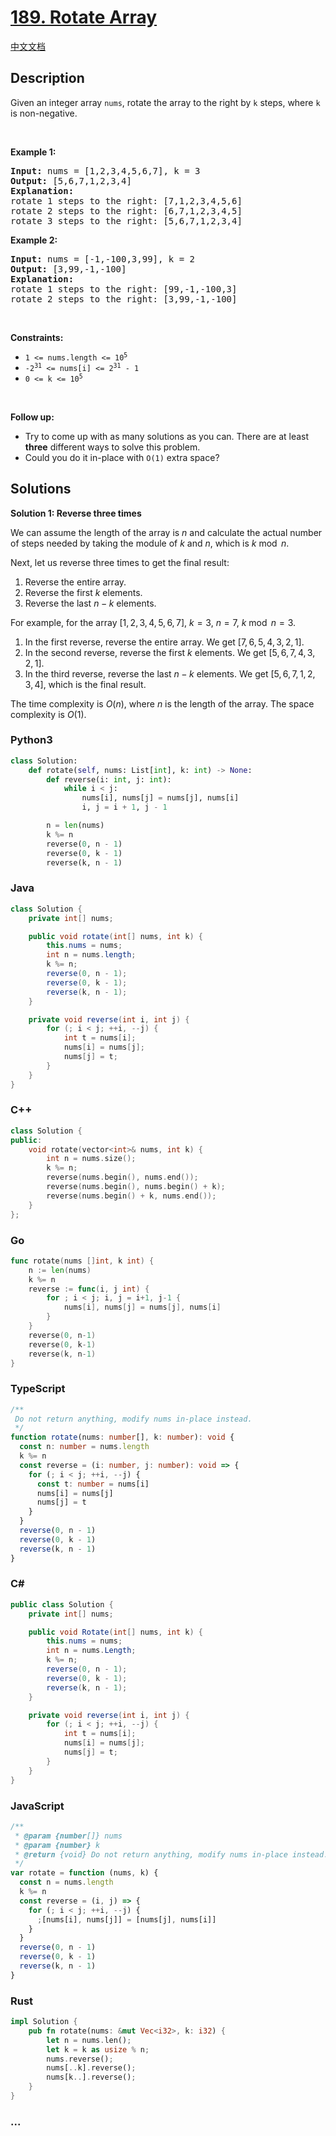 # [189. Rotate Array](https://leetcode.com/problems/rotate-array)

[中文文档](/solution/0100-0199/0189.Rotate%20Array/README.md)

## Description

<p>Given an integer array <code>nums</code>, rotate the array to the right by <code>k</code> steps, where <code>k</code> is non-negative.</p>

<p>&nbsp;</p>
<p><strong class="example">Example 1:</strong></p>

<pre>
<strong>Input:</strong> nums = [1,2,3,4,5,6,7], k = 3
<strong>Output:</strong> [5,6,7,1,2,3,4]
<strong>Explanation:</strong>
rotate 1 steps to the right: [7,1,2,3,4,5,6]
rotate 2 steps to the right: [6,7,1,2,3,4,5]
rotate 3 steps to the right: [5,6,7,1,2,3,4]
</pre>

<p><strong class="example">Example 2:</strong></p>

<pre>
<strong>Input:</strong> nums = [-1,-100,3,99], k = 2
<strong>Output:</strong> [3,99,-1,-100]
<strong>Explanation:</strong> 
rotate 1 steps to the right: [99,-1,-100,3]
rotate 2 steps to the right: [3,99,-1,-100]
</pre>

<p>&nbsp;</p>
<p><strong>Constraints:</strong></p>

<ul>
	<li><code>1 &lt;= nums.length &lt;= 10<sup>5</sup></code></li>
	<li><code>-2<sup>31</sup> &lt;= nums[i] &lt;= 2<sup>31</sup> - 1</code></li>
	<li><code>0 &lt;= k &lt;= 10<sup>5</sup></code></li>
</ul>

<p>&nbsp;</p>
<p><strong>Follow up:</strong></p>

<ul>
	<li>Try to come up with as many solutions as you can. There are at least <strong>three</strong> different ways to solve this problem.</li>
	<li>Could you do it in-place with <code>O(1)</code> extra space?</li>
</ul>

## Solutions

**Solution 1: Reverse three times**

We can assume the length of the array is $n$ and calculate the actual number of steps needed by taking the module of $k$ and $n$, which is $k \bmod n$.

Next, let us reverse three times to get the final result:

1. Reverse the entire array.
2. Reverse the first $k$ elements.
3. Reverse the last $n - k$ elements.

For example, for the array $[1, 2, 3, 4, 5, 6, 7]$, $k = 3$, $n = 7$, $k \bmod n = 3$.

1. In the first reverse, reverse the entire array. We get $[7, 6, 5, 4, 3, 2, 1]$.
2. In the second reverse, reverse the first $k$ elements. We get $[5, 6, 7, 4, 3, 2, 1]$.
3. In the third reverse, reverse the last $n - k$ elements. We get $[5, 6, 7, 1, 2, 3, 4]$, which is the final result.

The time complexity is $O(n)$, where $n$ is the length of the array. The space complexity is $O(1)$.

<!-- tabs:start -->

### **Python3**

```python
class Solution:
    def rotate(self, nums: List[int], k: int) -> None:
        def reverse(i: int, j: int):
            while i < j:
                nums[i], nums[j] = nums[j], nums[i]
                i, j = i + 1, j - 1

        n = len(nums)
        k %= n
        reverse(0, n - 1)
        reverse(0, k - 1)
        reverse(k, n - 1)
```

### **Java**

```java
class Solution {
    private int[] nums;

    public void rotate(int[] nums, int k) {
        this.nums = nums;
        int n = nums.length;
        k %= n;
        reverse(0, n - 1);
        reverse(0, k - 1);
        reverse(k, n - 1);
    }

    private void reverse(int i, int j) {
        for (; i < j; ++i, --j) {
            int t = nums[i];
            nums[i] = nums[j];
            nums[j] = t;
        }
    }
}
```

### **C++**

```cpp
class Solution {
public:
    void rotate(vector<int>& nums, int k) {
        int n = nums.size();
        k %= n;
        reverse(nums.begin(), nums.end());
        reverse(nums.begin(), nums.begin() + k);
        reverse(nums.begin() + k, nums.end());
    }
};
```

### **Go**

```go
func rotate(nums []int, k int) {
	n := len(nums)
	k %= n
	reverse := func(i, j int) {
		for ; i < j; i, j = i+1, j-1 {
			nums[i], nums[j] = nums[j], nums[i]
		}
	}
	reverse(0, n-1)
	reverse(0, k-1)
	reverse(k, n-1)
}
```

### **TypeScript**

```ts
/**
 Do not return anything, modify nums in-place instead.
 */
function rotate(nums: number[], k: number): void {
  const n: number = nums.length
  k %= n
  const reverse = (i: number, j: number): void => {
    for (; i < j; ++i, --j) {
      const t: number = nums[i]
      nums[i] = nums[j]
      nums[j] = t
    }
  }
  reverse(0, n - 1)
  reverse(0, k - 1)
  reverse(k, n - 1)
}
```

### **C#**

```cs
public class Solution {
    private int[] nums;

    public void Rotate(int[] nums, int k) {
        this.nums = nums;
        int n = nums.Length;
        k %= n;
        reverse(0, n - 1);
        reverse(0, k - 1);
        reverse(k, n - 1);
    }

    private void reverse(int i, int j) {
        for (; i < j; ++i, --j) {
            int t = nums[i];
            nums[i] = nums[j];
            nums[j] = t;
        }
    }
}
```

### **JavaScript**

```js
/**
 * @param {number[]} nums
 * @param {number} k
 * @return {void} Do not return anything, modify nums in-place instead.
 */
var rotate = function (nums, k) {
  const n = nums.length
  k %= n
  const reverse = (i, j) => {
    for (; i < j; ++i, --j) {
      ;[nums[i], nums[j]] = [nums[j], nums[i]]
    }
  }
  reverse(0, n - 1)
  reverse(0, k - 1)
  reverse(k, n - 1)
}
```

### **Rust**

```rust
impl Solution {
    pub fn rotate(nums: &mut Vec<i32>, k: i32) {
        let n = nums.len();
        let k = k as usize % n;
        nums.reverse();
        nums[..k].reverse();
        nums[k..].reverse();
    }
}
```

### **...**

```

```

<!-- tabs:end -->
